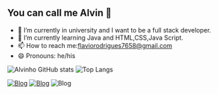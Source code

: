 ## You can call me Alvin 👋


- 🔭 I’m currently in university and I want to be a full stack developer.
- 🌱 I’m currently learning Java and HTML,CSS,Java Script.
- 📫 How to reach me:flaviorodrigues7658@gmail.com
- 😄 Pronouns: he/his

![Alvinho GitHub stats](https://github-readme-stats.vercel.app/api?username=Alvin-javex&show_icons=true&bg_color=00000000) ![Top Langs](https://github-readme-stats.vercel.app/api/top-langs/?username=Alvin-javex&hide_progress=false)

[![Blog](https://img.shields.io/badge/Instagram-E4405F?style=for-the-badge&logo=instagram&logoColor=white)](https://www.instagram.com/alvinda.dm/)  [![Blog](https://img.shields.io/badge/Discord-7289DA?style=for-the-badge&logo=discord&logoColor=white)](https://pastebin.com/q9BZUkPn)  ![Blog](https://img.shields.io/badge/Windows-0078D6?style=for-the-badge&logo=windows&logoColor=white)





